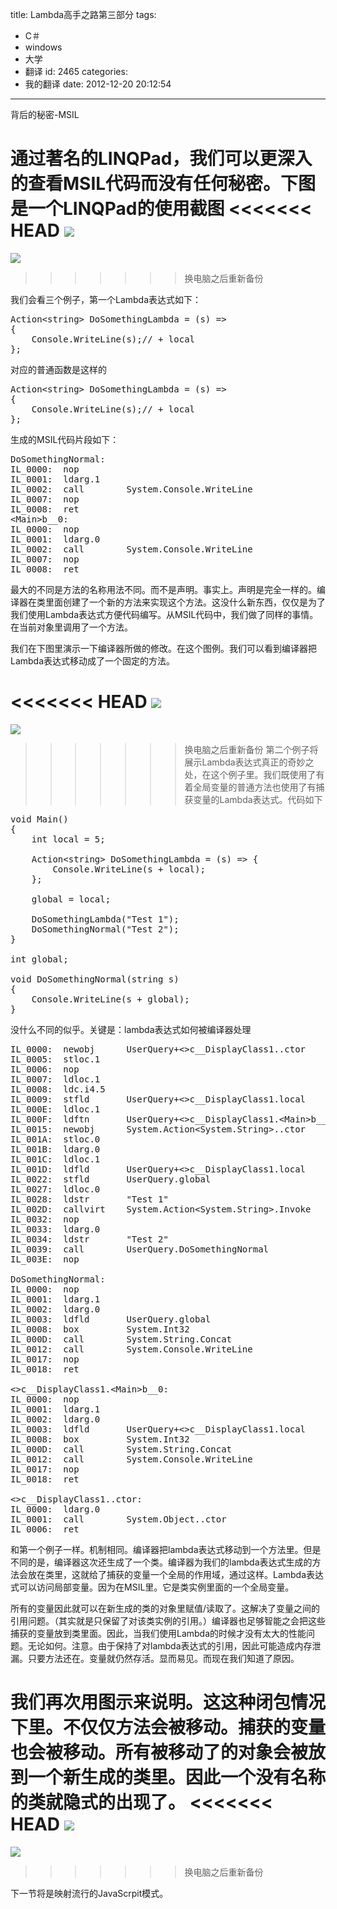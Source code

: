 title: Lambda高手之路第三部分
tags:
  - C＃
  - windows
  - 大学
  - 翻译
id: 2465
categories:
  - 我的翻译
date: 2012-12-20 20:12:54
---

背后的秘密-MSIL

通过著名的LINQPad，我们可以更深入的查看MSIL代码而没有任何秘密。下图是一个LINQPad的使用截图
<<<<<<< HEAD
[![]({{BASE_PATH}}/images/2cc26ed754b0ac72d7caf372a917ef44d327d51a.png)](http://leaverimage.b0.upaiyun.com/30624_o.png)
=======
[![](/images/2cc26ed754b0ac72d7caf372a917ef44d327d51a.png)](http://leaverimage.b0.upaiyun.com/30624_o.png)
>>>>>>> 换电脑之后重新备份

我们会看三个例子，第一个Lambda表达式如下：

<pre class="lang:default decode:true " >Action&lt;string&gt; DoSomethingLambda = (s) =&gt;
{
	Console.WriteLine(s);// + local
};</pre> 

对应的普通函数是这样的

<pre class="lang:default decode:true " >Action&lt;string&gt; DoSomethingLambda = (s) =&gt;
{
	Console.WriteLine(s);// + local
};
</pre> 

生成的MSIL代码片段如下：

<pre class="lang:default decode:true " >DoSomethingNormal:
IL_0000:  nop         
IL_0001:  ldarg.1     
IL_0002:  call        System.Console.WriteLine
IL_0007:  nop         
IL_0008:  ret         
&lt;Main&gt;b__0:
IL_0000:  nop         
IL_0001:  ldarg.0     
IL_0002:  call        System.Console.WriteLine
IL_0007:  nop         
IL_0008:  ret       </pre> 

最大的不同是方法的名称用法不同。而不是声明。事实上。声明是完全一样的。编译器在类里面创建了一个新的方法来实现这个方法。这没什么新东西，仅仅是为了我们使用Lambda表达式方便代码编写。从MSIL代码中，我们做了同样的事情。在当前对象里调用了一个方法。

我们在下图里演示一下编译器所做的修改。在这个图例。我们可以看到编译器把Lambda表达式移动成了一个固定的方法。

<<<<<<< HEAD
[![]({{BASE_PATH}}/images/1500b574e9e4fd0cfb11b286eaff270102810b02.png)](http://leaverimage.b0.upaiyun.com/30625_o.png)
=======
[![](/images/1500b574e9e4fd0cfb11b286eaff270102810b02.png)](http://leaverimage.b0.upaiyun.com/30625_o.png)
>>>>>>> 换电脑之后重新备份
第二个例子将展示Lambda表达式真正的奇妙之处，在这个例子里。我们既使用了有着全局变量的普通方法也使用了有捕获变量的Lambda表达式。代码如下

<pre class="lang:default decode:true " >void Main()
{
	int local = 5;

	Action&lt;string&gt; DoSomethingLambda = (s) =&gt; {
		Console.WriteLine(s + local);
	};

	global = local;

	DoSomethingLambda("Test 1");
	DoSomethingNormal("Test 2");
}

int global;

void DoSomethingNormal(string s)
{
	Console.WriteLine(s + global);
}
</pre> 

没什么不同的似乎。关键是：lambda表达式如何被编译器处理

<pre class="lang:default decode:true " >IL_0000:  newobj      UserQuery+&lt;&gt;c__DisplayClass1..ctor
IL_0005:  stloc.1     
IL_0006:  nop         
IL_0007:  ldloc.1     
IL_0008:  ldc.i4.5    
IL_0009:  stfld       UserQuery+&lt;&gt;c__DisplayClass1.local
IL_000E:  ldloc.1     
IL_000F:  ldftn       UserQuery+&lt;&gt;c__DisplayClass1.&lt;Main&gt;b__0
IL_0015:  newobj      System.Action&lt;System.String&gt;..ctor
IL_001A:  stloc.0     
IL_001B:  ldarg.0     
IL_001C:  ldloc.1     
IL_001D:  ldfld       UserQuery+&lt;&gt;c__DisplayClass1.local
IL_0022:  stfld       UserQuery.global
IL_0027:  ldloc.0     
IL_0028:  ldstr       "Test 1"
IL_002D:  callvirt    System.Action&lt;System.String&gt;.Invoke
IL_0032:  nop         
IL_0033:  ldarg.0     
IL_0034:  ldstr       "Test 2"
IL_0039:  call        UserQuery.DoSomethingNormal
IL_003E:  nop         

DoSomethingNormal:
IL_0000:  nop         
IL_0001:  ldarg.1     
IL_0002:  ldarg.0     
IL_0003:  ldfld       UserQuery.global
IL_0008:  box         System.Int32
IL_000D:  call        System.String.Concat
IL_0012:  call        System.Console.WriteLine
IL_0017:  nop         
IL_0018:  ret         

&lt;&gt;c__DisplayClass1.&lt;Main&gt;b__0:
IL_0000:  nop         
IL_0001:  ldarg.1     
IL_0002:  ldarg.0     
IL_0003:  ldfld       UserQuery+&lt;&gt;c__DisplayClass1.local
IL_0008:  box         System.Int32
IL_000D:  call        System.String.Concat
IL_0012:  call        System.Console.WriteLine
IL_0017:  nop         
IL_0018:  ret         

&lt;&gt;c__DisplayClass1..ctor:
IL_0000:  ldarg.0     
IL_0001:  call        System.Object..ctor
IL_0006:  ret      
</pre> 

和第一个例子一样。机制相同。编译器把lambda表达式移动到一个方法里。但是不同的是，编译器这次还生成了一个类。编译器为我们的lambda表达式生成的方法会放在类里，这就给了捕获的变量一个全局的作用域，通过这样。Lambda表达式可以访问局部变量。因为在MSIL里。它是类实例里面的一个全局变量。

所有的变量因此就可以在新生成的类的对象里赋值/读取了。这解决了变量之间的引用问题。（其实就是只保留了对该类实例的引用。）编译器也足够智能之会把这些捕获的变量放到类里面。因此，当我们使用Lambda的时候才没有太大的性能问题。无论如何。注意。由于保持了对lambda表达式的引用，因此可能造成内存泄漏。只要方法还在。变量就仍然存活。显而易见。而现在我们知道了原因。

我们再次用图示来说明。这这种闭包情况下里。不仅仅方法会被移动。捕获的变量也会被移动。所有被移动了的对象会被放到一个新生成的类里。因此一个没有名称的类就隐式的出现了。
<<<<<<< HEAD
 [![]({{BASE_PATH}}/images/708c4bd6bea1fa2d592281cebf202af1b36b4e14.png)](http://leaverimage.b0.upaiyun.com/30626_o.png)
=======
 [![](/images/708c4bd6bea1fa2d592281cebf202af1b36b4e14.png)](http://leaverimage.b0.upaiyun.com/30626_o.png)
>>>>>>> 换电脑之后重新备份

下一节将是映射流行的JavaScrpit模式。